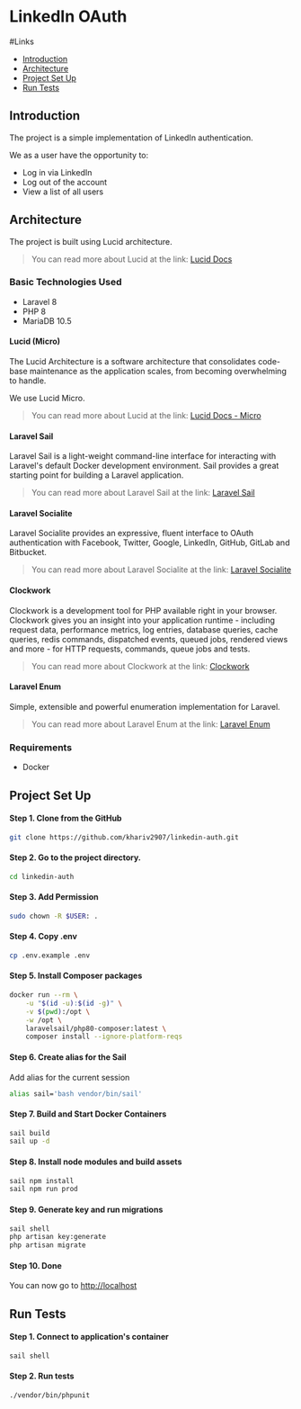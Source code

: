 # LinkedIn OAuth
#Links
 -  [Introduction](#Introduction)
 -  [Architecture](#Architecture)
 -  [Project Set Up](#Project-Set-Up)
 -  [Run Tests](#Run-Tests)

## Introduction
The project is a simple implementation of LinkedIn authentication.

We as a user have the opportunity to:
- Log in via LinkedIn
- Log out of the account
- View a list of all users

## Architecture
The project is built using Lucid architecture. 
> You can read more about Lucid at the link: [Lucid Docs](https://docs.lucidarch.dev/concept/)

### Basic Technologies Used
- Laravel 8
- PHP 8
- MariaDB 10.5

#### Lucid (Micro)
The Lucid Architecture is a software architecture that consolidates code-base maintenance as the application scales, from becoming overwhelming to handle.


We use Lucid Micro.
> You can read more about Lucid at the link: [Lucid Docs - Micro](https://docs.lucidarch.dev/micro-vs-monolith/#micro)

#### Laravel Sail
Laravel Sail is a light-weight command-line interface for interacting with Laravel's default Docker development environment. Sail provides a great starting point for building a Laravel application.

> You can read more about Laravel Sail at the link: [Laravel Sail](https://laravel.com/docs/8.x/sail)

#### Laravel Socialite
Laravel Socialite provides an expressive, fluent interface to OAuth authentication with Facebook, Twitter, Google, LinkedIn, GitHub, GitLab and Bitbucket.

> You can read more about Laravel Socialite at the link: [Laravel Socialite](https://laravel.com/docs/8.x/socialite)

#### Clockwork
Clockwork is a development tool for PHP available right in your browser. Clockwork gives you an insight into your application runtime - including request data, performance metrics, log entries, database queries, cache queries, redis commands, dispatched events, queued jobs, rendered views and more - for HTTP requests, commands, queue jobs and tests.

> You can read more about Clockwork at the link: [Clockwork](https://underground.works/clockwork/)

#### Laravel Enum
Simple, extensible and powerful enumeration implementation for Laravel.

> You can read more about Laravel Enum at the link: [Laravel Enum](https://github.com/BenSampo/laravel-enum)

### Requirements
- Docker

## Project Set Up

#### Step 1. Clone from the GitHub
```bash
git clone https://github.com/khariv2907/linkedin-auth.git
```

#### Step 2. Go to the project directory.
```bash
cd linkedin-auth
```

#### Step 3. Add Permission
```bash
sudo chown -R $USER: .
```

#### Step 4. Copy .env
```bash
cp .env.example .env
```

#### Step 5. Install Composer packages
```bash
docker run --rm \
    -u "$(id -u):$(id -g)" \
    -v $(pwd):/opt \
    -w /opt \
    laravelsail/php80-composer:latest \
    composer install --ignore-platform-reqs
```

#### Step 6. Create alias for the Sail
Add alias for the current session
```bash
alias sail='bash vendor/bin/sail'
```

#### Step 7. Build and Start Docker Containers
```bash
sail build
sail up -d
```

#### Step 8. Install node modules and build assets
```bash
sail npm install
sail npm run prod
```

#### Step 9. Generate key and run migrations
```bash
sail shell
php artisan key:generate
php artisan migrate
```

#### Step 10. Done
You can now go to [http://localhost](http://localhost)

## Run Tests

#### Step 1. Connect to application's container
```bash
sail shell
```

#### Step 2. Run tests
```bash
./vendor/bin/phpunit
```
